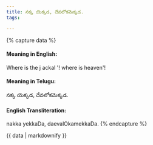 ```yaml
---
title: నక్క యెక్కడ, దేవలోకమెక్కడ.
tags:

---
```


{% capture data %}
#### Meaning in English:
Where is the j ackal '! where is heaven'!

#### Meaning in Telugu:
నక్క యెక్కడ, దేవలోకమెక్కడ.

#### English Transliteration:
nakka yekkaDa, daevalOkamekkaDa.
{% endcapture %}

<div class="notice">{{ data | markdownify }}</div>

